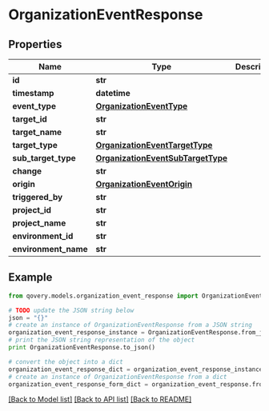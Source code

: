 # OrganizationEventResponse


## Properties

Name | Type | Description | Notes
------------ | ------------- | ------------- | -------------
**id** | **str** |  | [optional] 
**timestamp** | **datetime** |  | [optional] 
**event_type** | [**OrganizationEventType**](OrganizationEventType.md) |  | [optional] 
**target_id** | **str** |  | [optional] 
**target_name** | **str** |  | [optional] 
**target_type** | [**OrganizationEventTargetType**](OrganizationEventTargetType.md) |  | [optional] 
**sub_target_type** | [**OrganizationEventSubTargetType**](OrganizationEventSubTargetType.md) |  | [optional] 
**change** | **str** |  | [optional] 
**origin** | [**OrganizationEventOrigin**](OrganizationEventOrigin.md) |  | [optional] 
**triggered_by** | **str** |  | [optional] 
**project_id** | **str** |  | [optional] 
**project_name** | **str** |  | [optional] 
**environment_id** | **str** |  | [optional] 
**environment_name** | **str** |  | [optional] 

## Example

```python
from qovery.models.organization_event_response import OrganizationEventResponse

# TODO update the JSON string below
json = "{}"
# create an instance of OrganizationEventResponse from a JSON string
organization_event_response_instance = OrganizationEventResponse.from_json(json)
# print the JSON string representation of the object
print OrganizationEventResponse.to_json()

# convert the object into a dict
organization_event_response_dict = organization_event_response_instance.to_dict()
# create an instance of OrganizationEventResponse from a dict
organization_event_response_form_dict = organization_event_response.from_dict(organization_event_response_dict)
```
[[Back to Model list]](../README.md#documentation-for-models) [[Back to API list]](../README.md#documentation-for-api-endpoints) [[Back to README]](../README.md)


